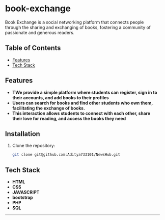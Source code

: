 ##

# book-exchange

Book Exchange is a social networking platform that connects people through the sharing and exchanging of books, fostering a community of passionate and generous readers.
## Table of Contents

- [Features](#features)
- [Tech Stack](#tech-stack)

## Features

- **TWe provide a simple platform where students can register, sign in to their accounts, and add books to their profiles** 
- **Users can search for books and find other students who own them, facilitating the exchange of books.** 
- **This interaction allows students to connect with each other, share their love for reading, and access the books they need** 
## Installation

1. Clone the repository:

   ```bash
   git clone git@github.com:Aditya733101/NewsHub.git
   ```




## Tech Stack

- **HTML**
- **CSS**
- **JAVASCRIPT**
- **bootstrap**
- **PHP**
- **SQL**  

---

